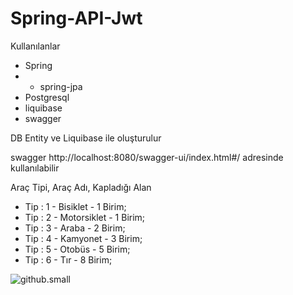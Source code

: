 # Spring-API-Jwt

Kullanılanlar
- Spring
- - spring-jpa
- Postgresql
- liquibase
- swagger

DB Entity ve Liquibase ile oluşturulur

swagger
http://localhost:8080/swagger-ui/index.html#/
adresinde kullanılabilir

Araç Tipi, Araç Adı, Kapladığı Alan
- Tip : 1 - Bisiklet  - 1 Birim;
- Tip : 2 - Motorsiklet - 1 Birim;
- Tip : 3 - Araba - 2 Birim;
- Tip : 4 - Kamyonet - 3 Birim;
- Tip : 5 - Otobüs - 5 Birim;
- Tip : 6 - Tır -  8 Birim;	


![github.small](https://raw.githubusercontent.com/aoserdardemirkol/Spring-API-Jwt/pictures/authorized.png)
